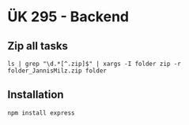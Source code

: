 # ÜK 295 - Backend

## Zip all tasks

```
ls | grep "\d.*[^.zip]$" | xargs -I folder zip -r folder_JannisMilz.zip folder
```

## Installation

```
npm install express
```
